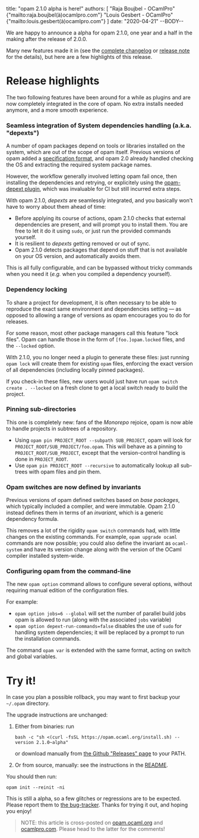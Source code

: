 title: "opam 2.1.0 alpha is here!"
authors: [
  "Raja Boujbel - OCamlPro" {"mailto:raja.boujbel(à)ocamlpro.com"}
  "Louis Gesbert - OCamlPro" {"mailto:louis.gesbert(à)ocamlpro.com"}
]
date: "2020-04-21"
--BODY--

We are happy to announce a alpha for opam 2.1.0, one year and a half in the 
making after the release of 2.0.0.

Many new features made it in (see the [complete
changelog](https://github.com/ocaml/opam/blob/2.1.0-alpha/CHANGES) or [release
note](https://github.com/ocaml/opam/releases/tag/2.1.0-alpha) for the details),
but here are a few highlights of this release.


# Release highlights

The two following features have been around for a while as plugins and are now 
completely integrated in the core of opam. No extra installs needed anymore, and
a more smooth experience.


### Seamless integration of System dependencies handling (a.k.a. "depexts")

A number of opam packages depend on tools or libraries installed on the system,
which are out of the scope of opam itself. Previous versions of opam added a
[specification format](http://opam.ocaml.org/doc/Manual.html#opamfield-depexts),
and opam 2.0 already handled checking the OS and extracting the required system
package names.

However, the workflow generally involved letting opam fail once, then installing
the dependencies and retrying, or explicitely using the
[opam-depext plugin](https://github.com/ocaml/opam-depext), which was invaluable
for CI but still incurred extra steps.

With opam 2.1.0, _depexts_ are seamlessly integrated, and you basically won't
have to worry about them ahead of time:

- Before applying its course of actions, opam 2.1.0 checks that external
  dependencies are present, and will prompt you to install them. You are free to
  let it do it using `sudo`, or just run the provided commands yourself.
- It is resilient to _depexts_ getting removed or out of sync.
- Opam 2.1.0 detects packages that depend on stuff that is not available on your
  OS version, and automatically avoids them.

This is all fully configurable, and can be bypassed without tricky commands when
you need it (_e.g._ when you compiled a dependency yourself).


### Dependency locking

To share a project for development, it is often necessary to be able to
reproduce the exact same environment and dependencies setting — as opposed to
allowing a range of versions as opam encourages you to do for releases.

For some reason, most other package managers call this feature "lock files".
Opam can handle those in the form of `[foo.]opam.locked` files, and the
`--locked` option.

With 2.1.0, you no longer need a plugin to generate these files: just running
`opam lock` will create them for existing `opam` files, enforcing the exact
version of all dependencies (including locally pinned packages).

If you check-in these files, new users would just have run
`opam switch create . --locked` on a fresh clone to get a local switch ready to
build the project.


### Pinning sub-directories

This one is completely new: fans of the _Monorepo_ rejoice, opam is now able to
handle projects in subtrees of a repository.

- Using `opam pin PROJECT_ROOT --subpath SUB_PROJECT`, opam will look for
  `PROJECT_ROOT/SUB_PROJECT/foo.opam`. This will behave as a pinning to
  `PROJECT_ROOT/SUB_PROJECT`, except that the version-control handling is done
  in `PROJECT_ROOT`.
- Use `opam pin PROJECT_ROOT --recursive` to automatically lookup all sub-trees
  with opam files and pin them.


### Opam switches are now defined by invariants

Previous versions of opam defined switches based on _base packages_, which
typically included a compiler, and were immutable. Opam 2.1.0 instead defines
them in terms of an _invariant_, which is a generic dependency formula.

This removes a lot of the rigidity `opam switch` commands had, with little
changes on the existing commands. For example, `opam upgrade ocaml` commands are
now possible; you could also define the invariant as `ocaml-system` and have
its version change along with the version of the OCaml compiler installed
system-wide.


### Configuring opam from the command-line

The new `opam option` command allows to configure several options,
without requiring manual edition of the configuration files.

For example:
- `opam option jobs=6 --global` will set the number of parallel build
  jobs opam is allowed to run (along with the associated `jobs` variable)
- `opam option depext-run-commands=false` disables the use of `sudo` for
  handling system dependencies; it will be replaced by a prompt to run the
  installation commands.

The command `opam var` is extended with the same format, acting on switch and
global variables.

# Try it!

In case you plan a possible rollback, you may want to first backup your
`~/.opam` directory.

The upgrade instructions are unchanged:

1. Either from binaries: run

    ```
    bash -c "sh <(curl -fsSL https://opam.ocaml.org/install.sh) --version 2.1.0~alpha"
    ```

    or download manually from [the Github "Releases" page](https://github.com/ocaml/opam/releases/tag/2.1.0-alpha) to your PATH.

2. Or from source, manually: see the instructions in the [README](https://github.com/ocaml/opam/tree/2.1.0-alpha#compiling-this-repo).


You should then run:
```
opam init --reinit -ni
```


This is still a alpha, so a few glitches or regressions are to be expected.
Please report them to [the bug-tracker](https://github.com/ocaml/opam/issues).
Thanks for trying it out, and hoping you enjoy!


> NOTE: this article is cross-posted on
[opam.ocaml.org](https://opam.ocaml.org/blog/) and
[ocamlpro.com](http://www.ocamlpro.com/category/blog/). Please head to the
latter for the comments!
